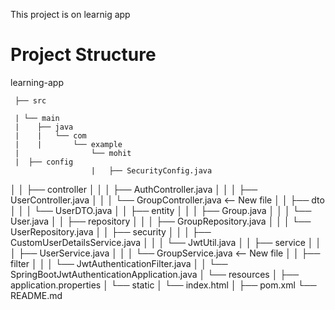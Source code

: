 This project is on learnig app
#  Project Structure

learning-app 

     ├── src
     
     | └── main
     |    ├── java
     |    |   └── com
     |    |       └── example
     |                └── mohit 
     |  ├── config
                      |   ├── SecurityConfig.java
│       │               ├── controller
│       │               │   ├── AuthController.java
│       │               │   ├── UserController.java
│       │               │   └── GroupController.java  <-- New file
│       │               ├── dto
│       │               │   └── UserDTO.java
│       │               ├── entity
│       │               │   ├── Group.java
│       │               │   └── User.java
│       │               ├── repository
│       │               │   ├── GroupRepository.java
│       │               │   └── UserRepository.java
│       │               ├── security
│       │               │   ├── CustomUserDetailsService.java
│       │               │   └── JwtUtil.java
│       │               ├── service
│       │               │   ├── UserService.java
│       │               │   └── GroupService.java  <-- New file
│       │               ├── filter
│       │               │   └── JwtAuthenticationFilter.java
│       │               └── SpringBootJwtAuthenticationApplication.java
│       └── resources
│           ├── application.properties
│           └── static
│               └── index.html
│
├── pom.xml
└── README.md


